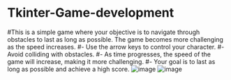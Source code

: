 # Tkinter-Game-development
#This is a simple game where your objective is to navigate through obstacles to last as long as possible. The game becomes more challenging as the speed increases.
#- Use the arrow keys to control your character.
#- Avoid colliding with obstacles.
#- As time progresses, the speed of the game will increase, making it more challenging.
#- Your goal is to last as long as possible and achieve a high score.
![image](https://github.com/AGaal23/Tkinter-Game-development/assets/146246137/d3c7fcdb-b20f-4d67-b5c6-6c1325af67f2)
![image](https://github.com/AGaal23/Tkinter-Game-development/assets/146246137/9172a2f1-481c-48d2-b7af-f5e2e8e2650c)
